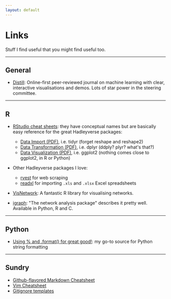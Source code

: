 ```yaml
---
layout: default
---
```

# Links
Stuff I find useful that you might find useful too.

***

## General

* [Distill](http://distill.pub/): Online-first peer-reviewed journal on machine learning with clear, interactive visualisations and demos. Lots of star power in the steering committee.


***

## R

* [RStudio cheat sheets](https://www.rstudio.com/resources/cheatsheets/): they have conceptual names but are basically easy reference for the great Hadleyverse packages:
  * [Data Import (PDF)](https://github.com/rstudio/cheatsheets/raw/master/source/pdfs/data-import-cheatsheet.pdf), i.e. tidyr (forget reshape and reshape2)
  * [Data Transformation (PDF)](https://github.com/rstudio/cheatsheets/raw/master/source/pdfs/data-transformation-cheatsheet.pdf), i.e. dplyr (ddply? plyr? what's that?)
  * [Data Visualization (PDF)](https://www.rstudio.com/wp-content/uploads/2016/11/ggplot2-cheatsheet-2.1.pdf), i.e. ggplot2 (nothing comes close to ggplot2, in R or Python)

* Other Hadleyverse packages I love:
  * [rvest](https://cran.r-project.org/web/packages/rvest/index.html) for web scraping
  * [readxl](https://cran.r-project.org/web/packages/readxl/index.html) for importing `.xls` and `.xlsx` Excel spreadsheets

* [VisNetwork](http://datastorm-open.github.io/visNetwork/): A fantastic R library for visualising networks.

* [igraph](http://igraph.org/redirect.html): "The network analysis package" describes it pretty well. Available in Python, R and C.

***

## Python
* [Using % and .format() for great good!](https://pyformat.info): my go-to source for Python string formatting

***

## Sundry
* [Github-flavored Markdown Cheatsheet](https://github.com/adam-p/markdown-here/wiki/Markdown-Cheatsheet)
* [Vim Cheatsheet](https://vim.rtorr.com)
* [Gitignore templates](https://github.com/github/gitignore)
